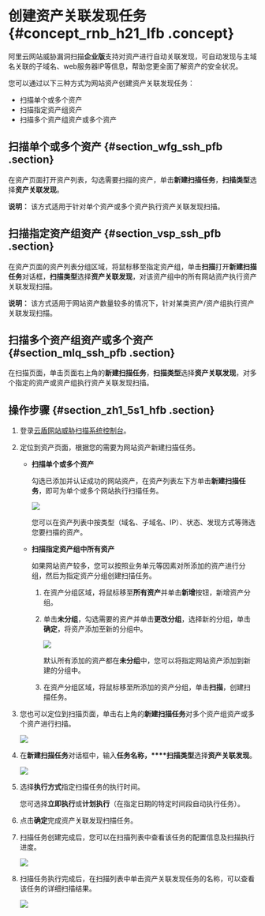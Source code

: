 # 创建资产关联发现任务 {#concept_rnb_h21_lfb .concept}

阿里云网站威胁漏洞扫描**企业版**支持对资产进行自动关联发现，可自动发现与主域名关联的子域名、web服务器IP等信息，帮助您更全面了解资产的安全状况。

您可以通过以下三种方式为网站资产创建资产关联发现任务：

-   扫描单个或多个资产
-   扫描指定资产组资产
-   扫描多个资产组资产或多个资产

## 扫描单个或多个资产 {#section_wfg_ssh_pfb .section}

在资产页面打开资产列表，勾选需要扫描的资产，单击**新建扫描任务**，**扫描类型**选择**资产关联发现**。

**说明：** 该方式适用于针对单个资产或多个资产执行资产关联发现扫描。

## 扫描指定资产组资产 {#section_vsp_ssh_pfb .section}

在资产页面的资产列表分组区域，将鼠标移至指定资产组，单击**扫描**打开**新建扫描任务**对话框，**扫描类型**选择**资产关联发现**，对该资产组中的所有网站资产执行资产关联发现扫描。

**说明：** 该方式适用于网站资产数量较多的情况下，针对某类资产/资产组执行资产关联发现扫描。

## 扫描多个资产组资产或多个资产 {#section_mlq_ssh_pfb .section}

在扫描页面，单击页面右上角的**新建扫描任务**，**扫描类型**选择**资产关联发现**，对多个指定的资产或资产组执行资产关联发现扫描。

## 操作步骤 {#section_zh1_5s1_hfb .section}

1.  登录[云盾网站威胁扫描系统控制台](https://yundun.console.aliyun.com/?p=avds)。
2.  定位到资产页面，根据您的需要为网站资产新建扫描任务。
    -   **扫描单个或多个资产**

        勾选已添加并认证成功的网站资产，在资产列表左下方单击**新建扫描任务**，即可为单个或多个网站执行扫描任务。

        ![](http://static-aliyun-doc.oss-cn-hangzhou.aliyuncs.com/assets/img/23603/154081254621089_zh-CN.png)

        您可以在资产列表中按类型（域名、子域名、IP）、状态、发现方式等筛选您要扫描的资产。

    -   **扫描指定资产组中所有资产**

        如果网站资产较多，您可以按照业务单元等因素对所添加的资产进行分组，然后为指定资产分组创建扫描任务。

        1.  在资产分组区域，将鼠标移至**所有资产**并单击**新增**按钮，新增资产分组。
        2.  单击**未分组**，勾选需要的资产并单击**更改分组**，选择新的分组，单击**确定**，将资产添加至新的分组中。

            ![](http://static-aliyun-doc.oss-cn-hangzhou.aliyuncs.com/assets/img/23603/154081254621090_zh-CN.png)

            默认所有添加的资产都在**未分组**中，您可以将指定网站资产添加到新建的分组中。

        3.  在资产分组区域，将鼠标移至所添加的资产分组，单击**扫描**，创建扫描任务。
3.  您也可以定位到扫描页面，单击右上角的**新建扫描任务**对多个资产组资产或多个资产进行扫描。

    ![](http://static-aliyun-doc.oss-cn-hangzhou.aliyuncs.com/assets/img/21862/154081254621003_zh-CN.png)

4.  在**新建扫描任务**对话框中，输入**任务名称，****扫描类型**选择**资产关联发现**。

    ![](http://static-aliyun-doc.oss-cn-hangzhou.aliyuncs.com/assets/img/23603/154081254621009_zh-CN.png)

5.  选择**执行方式**指定扫描任务的执行时间。

    您可选择**立即执行**或**计划执行**（在指定日期的特定时间段自动执行任务）。

6.  点击**确定**完成资产关联发现扫描任务。
7.  扫描任务创建完成后，您可以在扫描列表中查看该任务的配置信息及扫描执行进度。

    ![](http://static-aliyun-doc.oss-cn-hangzhou.aliyuncs.com/assets/img/23603/154081254621010_zh-CN.png)

8.  扫描任务执行完成后，在扫描列表中单击资产关联发现任务的名称，可以查看该任务的详细扫描结果。

    ![](http://static-aliyun-doc.oss-cn-hangzhou.aliyuncs.com/assets/img/23603/154081254621012_zh-CN.png)


